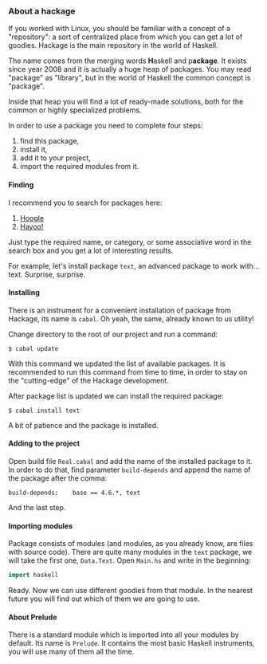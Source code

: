 ### About a hackage ###

If you worked with Linux, you should be familiar with а concept of a "repository":
a sort of centralized place from which you can get a lot of goodies. Hackage is the 
main repository in the world of Haskell.

The name comes from the merging words **H**askell and p**ackage**. It exists
since year 2008 and it is actually a huge heap of packages. You may read "package"
as "library", but in the world of Haskell the common concept is "package".

Inside that heap you will find a lot of ready-made solutions, both for the common or
highly specialized problems.

In order to use a package you need to complete four steps:

1. find this package,
2. install it,
3. add it to your project,
4. import the required modules from it.

#### Finding ####

I recommend you to search for packages here:

1. [Hoogle](http://www.haskell.org/hoogle)
2. [Hayoo!](http://holumbus.fh-wedel.de/hayoo/hayoo.html)

Just type the required name, or category, or some associative word in the search 
box and you get a lot of interesting results.

For example, let's install package `text`, an advanced package to work with...
text. Surprise, surprise.

#### Installing ####

There is an instrument for a convenient installation of package from Hackage,
its name is `cabal`. Oh yeah, the same, already known to us utility!

Change directory to the root of our project and run a command:

	$ cabal update

With this command we updated the list of available packages. It is recommended
to run this command from time to time, in order to stay on the "cutting-edge"
of the Hackage development.

After package list is updated we can install the required package:

	$ cabal install text

A bit of patience and the package is installed.

#### Adding to the project ####

Open build file `Real.cabal` and add the name of the installed package to it.
In order to do that, find parameter `build-depends` and append the name
of the package after the comma:

	build-depends:    base == 4.6.*, text

And the last step.

#### Importing modules ####

Package consists of modules (and modules, as you already know, are files with
source code). There are quite many modules in the `text` package, we will take 
the first one, `Data.Text`. Open `Main.hs` and write in the beginning:

```haskell
import haskell
```

Ready. Now we can use different goodies from that module. In the nearest future
you will find out which of them we are going to use.

#### About Prelude ####

There is a standard module which is imported into all your modules by default.
Its name is `Prelude`. It contains the most basic Haskell instruments, you will
use many of them all the time.
